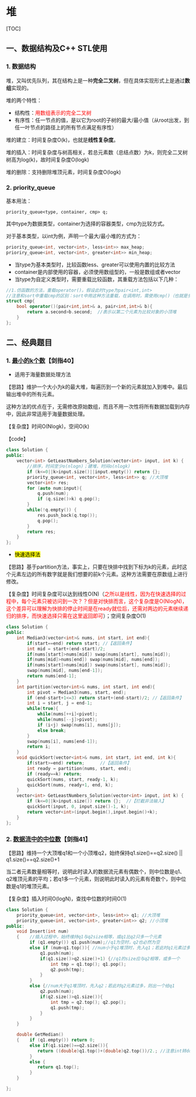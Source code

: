 # 堆

[TOC]

## 一、数据结构及C++ STL使用

### 1. 数据结构 

堆，又叫优先队列，其在结构上是一种**完全二叉树**，但在具体实现形式上是通过**数组**实现的。

堆的两个特性：

* 结构性：<font color=red>用数组表示的完全二叉树</font>
* 有序性：任一节点的值，是以它为root的子树的最大/最小值（从root出发，到任一叶节点的路径上的所有节点满足有序性）

堆的建立：时间复杂度O(k)，也就是**线性复杂度**。

堆的插入：时间复杂度与树高相关，若总元素数（总结点数）为k，则完全二叉树树高为log(k)，故时间复杂度O(logk)

堆的删除：支持删除堆顶元素，时间复杂度O(logk)

### 2. priority_queue

基本用法：

`priority_queue<type, container, cmp> q;`

其中type为数据类型，container为选择的容器类型，cmp为比较方式。

对于基本类型，以int为例，声明一个最大/最小堆的方式为：

```cpp
priority_queue<int, vector<int>, less<int>> max_heap;
prioriry_queue<int, vector<int>, greater<int>> min_heap;
```

* 当type为基本类型时，比较函数less、greater可以使用内置的比较方法
* container是内部使用的容器，必须使用数组型的，一般是数组或者vector
* 当type为自定义类型时，需要重载比较函数，其重载方法包括以下几种：

```cpp
//1.仿函数的方法，重载operator()。假设此时type为pair<int,int>
//注意和sort中重载cmp的区别：sort中用这种方法重载，在调用时，需使用cmp()（也就是多了一个括号）
struct cmp{
    bool operator()(pair<int,int>& a, pair<int,int>& b){
        return a.second>b.second;  //表示以第二个元素为比较对象的小顶堆
    }
};
```



## 二、经典题目

### 1. [最小的k个数](https://leetcode-cn.com/problems/zui-xiao-de-kge-shu-lcof/solution/3chong-jie-fa-miao-sha-topkkuai-pai-dui-er-cha-sou/)【剑指40】

* 适用于海量数据处理方法

【思路】维护一个大小为k的最大堆，每遍历到一个新的元素就加入到堆中。最后输出堆中的所有元素。

这种方法的优点在于，无需修改原始数组，而且不用一次性将所有数据加载到内存中，因此非常适用于海量数据处理。

【复杂度】时间O(Nlogk)，空间O(k)

【code】

```cpp
class Solution {
public:
    vector<int> GetLeastNumbers_Solution(vector<int> input, int k) {
        //排序，时间至少o(nlogn)；建堆，时间o(nlogk)
        if (k<=0||k>input.size()||input.empty()) return {};
        priority_queue<int, vector<int>, less<int>> q; //大顶堆
        vector<int> res;
        for (auto num:input){
            q.push(num);
            if (q.size()>k) q.pop();
        }
        while(!q.empty()) {
            res.push_back(q.top());
            q.pop();
        }
        return res;
    }
};
```

* <mark>快速选择法</mark>

【思路】基于partition方法，事实上，只要在快排中找到下标为k的元素，此时这个元素左边的所有数字就是我们想要的前k个元素。这种方法需要在原数组上进行修改。

【复杂度】时间复杂度可以达到线性O(N)（<font color=red>之所以是线性，因为在快速选择的过程中，每个元素只被访问到一次？？但是对快排而言，这个复杂度是O(NlogN)，这个差异可以理解为快排的停止时间是在ready就位后，还需对两边的元素继续递归的排序，而快速选择只需在这里返回即可</font>）；空间复杂度O(1)

```cpp
class Solution {
public:
    int Median3(vector<int>& nums, int start, int end){
        if(start==end) return start; //【返回条件】
        int mid = start+(end-start)/2;
        if(nums[start]>nums[mid]) swap(nums[start], nums[mid]);
        if(nums[mid]>nums[end]) swap(nums[mid], nums[end]);
        if(nums[start]>nums[mid]) swap(nums[start], nums[mid]);
        swap(nums[mid], nums[end-1]);
        return nums[end-1];
    }
    int partition(vector<int>& nums, int start, int end){
        int pivot = Median3(nums, start, end);
        if (end-start+1<=3) return start+(end-start)/2; //【返回条件】
        int i = start, j = end-1;
        while(true){
            while(nums[++i]<pivot);
            while(nums[--j]>pivot);
            if (i<j) swap(nums[i], nums[j]);
            else break;
        }
        swap(nums[i], nums[end-1]);
        return i;
    }
    void quickSort(vector<int>& nums, int start, int end, int k){
        if(start>=end) return;		//【返回条件】
        int ready = partition(nums, start, end);
        if (ready==k) return;
        quickSort(nums, start, ready-1, k);
        quickSort(nums, ready+1, end, k);
    }
    vector<int> GetLeastNumbers_Solution(vector<int> input, int k) {
        if (k<=0||k>input.size()) return {};  //【拦截非法输入】
        quickSort(input, 0, input.size()-1, k);
        return vector<int>(input.begin(),input.begin()+k);
    }
};
```

### 2. [数据流中的中位数](https://www.nowcoder.com/practice/9be0172896bd43948f8a32fb954e1be1?tpId=13&tqId=11216&tPage=1&rp=1&ru=/ta/coding-interviews&qru=/ta/coding-interviews/question-ranking)【剑指41】

【思路】维持一个大顶堆q1和一个小顶堆q2，始终保持q1.size()==q2.size() || q1.size()==q2.size()+1

当二者元素数量相等时，说明此时读入的数据流元素有偶数个，则中位数是q1、q2堆顶元素的平均；若q1多一个元素，则说明此时读入的元素有奇数个，则中位数是q1的堆顶元素。

【复杂度】插入时间O(logN)，查找中位数的时间O(1)

```cpp
class Solution {
    priority_queue<int, vector<int>, less<int>> q1; //大顶堆
    priority_queue<int, vector<int>, greater<int>> q2; //小顶堆
public:
    void Insert(int num)
    {    //插入过程中，始终维持q1与q2size相等，或q1比q2只多一个元素
         if (q1.empty()) q1.push(num);//q1为空时，q2也必然为空
         else if (num<q1.top()){ //num小于q1堆顶时，先入q1；若此时q1元素过多，则出一个给q2
             q1.push(num);
             if(q1.size()>q2.size()+1) {//q1的size应与q2相等，或多一个
                 int tmp = q1.top(); q1.pop();
                 q2.push(tmp);
             }
         }
         else {//num大于q1堆顶时，先入q2；若此时q2元素过多，则出一个给q1
             q2.push(num);
             if(q2.size()>q1.size()){
                 int tmp = q2.top(); q2.pop();
                 q1.push(tmp);
             }
         }
    }

    double GetMedian()
    {    if (q1.empty()) return 0;
         else if(q1.size()==q2.size()){
            return ((double)q1.top()+(double)q2.top())/2.; //注意int转double
         }
         else {
            return q1.top();
         }
    }

};
```



